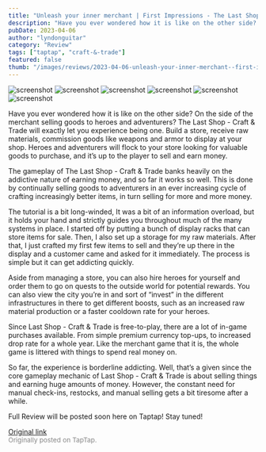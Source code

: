 ```yaml
---
title: "Unleash your inner merchant | First Impressions - The Last Shop - Craft & Trade"
description: "Have you ever wondered how it is like on the other side? On the side of the merchant selling goods to heroes and adventurers? The Last Shop - Craft & Trade will exactly let you experience being one. Build a store, receive raw materials, commission goods like weapons and armor to display at your shop. Heroes and adventurers will flock to your store looking for valuable goods to purchase, and it’s up to the player to sell and earn money."
pubDate: 2023-04-06
author: "lyndonguitar"
category: "Review"
tags: ["taptap", "craft-&-trade"]
featured: false
thumb: "/images/reviews/2023-04-06-unleash-your-inner-merchant--first-impressions---the-last-shop---craft--trade-0.avif"
---
```


<div class="gallery">
  <img src="/images/reviews/2023-04-06-unleash-your-inner-merchant--first-impressions---the-last-shop---craft--trade-0.avif" alt="screenshot" />
  <img src="/images/reviews/2023-04-06-unleash-your-inner-merchant--first-impressions---the-last-shop---craft--trade-1.avif" alt="screenshot" />
  <img src="/images/reviews/2023-04-06-unleash-your-inner-merchant--first-impressions---the-last-shop---craft--trade-2.avif" alt="screenshot" />
  <img src="/images/reviews/2023-04-06-unleash-your-inner-merchant--first-impressions---the-last-shop---craft--trade-3.avif" alt="screenshot" />
  <img src="/images/reviews/2023-04-06-unleash-your-inner-merchant--first-impressions---the-last-shop---craft--trade-4.avif" alt="screenshot" />
  <img src="/images/reviews/2023-04-06-unleash-your-inner-merchant--first-impressions---the-last-shop---craft--trade-5.avif" alt="screenshot" />
</div>

Have you ever wondered how it is like on the other side? On the side of the merchant selling goods to heroes and adventurers? The Last Shop - Craft & Trade will exactly let you experience being one. Build a store, receive raw materials, commission goods like weapons and armor to display at your shop. Heroes and adventurers will flock to your store looking for valuable goods to purchase, and it’s up to the player to sell and earn money.

The gameplay of The Last Shop - Craft & Trade banks heavily on the addictive nature of earning money, and so far it works so well. This is done by continually selling goods to adventurers in an ever increasing cycle of crafting increasingly better items, in turn selling for more and more money.

The tutorial is a bit long-winded, It was a bit of an information overload, but it holds your hand and strictly guides you throughout much of the many systems in place. I started off by putting a bunch of display racks that can store items for sale. Then, I also set up a storage for my raw materials. After that, I just crafted my first few items to sell and they’re up there in the display and a customer came and asked for it immediately. The process is simple but it can get addicting quickly.

Aside from managing a store, you can also hire heroes for yourself and order them to go on quests to the outside world for potential rewards. You can also view the city you’re in and sort of “invest” in the different infrastructures in there to get different boosts, such as an increased raw material production or a faster cooldown rate for your heroes.

Since Last Shop - Craft & Trade is free-to-play, there are a lot of in-game purchases available. From simple premium currency top-ups, to increased drop rate for a whole year. Like the merchant game that it is, the whole game is littered with things to spend real money on.

So far, the experience is borderline addicting. Well, that’s a given since the core gameplay mechanic of  Last Shop - Craft & Trade is about selling things and earning huge amounts of money. However, the constant need for manual check-ins, restocks, and manual selling gets a bit tiresome after a while.

Full Review will be posted soon here on Taptap! Stay tuned!

[Original link](https://www.taptap.io/post/5027146)<br><span style="font-size: 0.95em; color: #888;">Originally posted on TapTap.</span>
